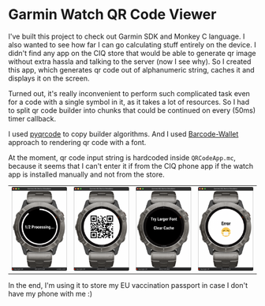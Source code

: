 # Garmin Watch QR Code Viewer

I've built this project to check out Garmin SDK and Monkey C language.
I also wanted to see how far I can go calculating stuff entirely on the device.
I didn't find any app on the CIQ store that would be able to generate qr image without extra hassla and talking to the server (now I see why).
So I created this app, which generates qr code out of alphanumeric string, caches it and displays it on the screen.

Turned out, it's really inconvenient to perform such complicated task even for a code with a single symbol in it, as it takes a lot of resources.
So I had to split qr code builder into chunks that could be continued on every (50ms) timer callback.

I used [pyqrcode](https://github.com/mnooner256/pyqrcode) to copy builder algorithms.
And I used [Barcode-Wallet](https://github.com/macherel/Barcode-Wallet) approach to rendering qr code with a font.

At the moment, qr code input string is hardcoded inside `QRCodeApp.mc`, because it seems that I can't enter it if from the CIQ phone app if the watch app is installed manually and not from the store.

|  |  |  |  | 
| - | - | - | - |
| ![processing](images/processing.png) | ![main](images/main.png) | ![menu](images/menu.png) | ![error](images/error.png) |

In the end, I'm using it to store my EU vaccination passport in case I don't have my phone with me :)
